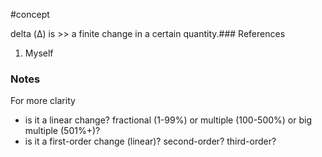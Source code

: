 #concept

delta (Δ) is >> a finite change in a certain quantity.### References
1. Myself

### Notes

For more clarity
- is it a linear change? fractional (1-99%) or multiple (100-500%) or big multiple (501%+)?
- is it a first-order change (linear)? second-order? third-order? 